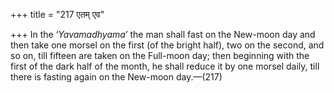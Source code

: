 +++
title = "217 एतम् एव"

+++
In the ‘*Yavamadhyama*’ the man shall fast on the New-moon day and then
take one morsel on the first (of the bright half), two on the second,
and so on, till fifteen are taken on the Full-moon day; then beginning
with the first of the dark half of the month, he shall reduce it by one
morsel daily, till there is fasting again on the New-moon day.—(217)


